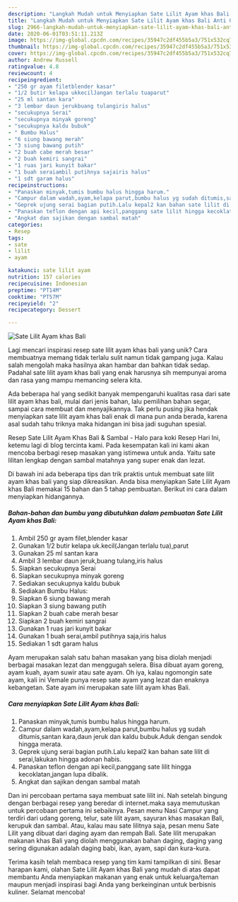 ```yaml
---
description: "Langkah Mudah untuk Menyiapkan Sate Lilit Ayam khas Bali Anti Gagal"
title: "Langkah Mudah untuk Menyiapkan Sate Lilit Ayam khas Bali Anti Gagal"
slug: 2966-langkah-mudah-untuk-menyiapkan-sate-lilit-ayam-khas-bali-anti-gagal
date: 2020-06-01T03:51:11.213Z
image: https://img-global.cpcdn.com/recipes/35947c2df455b5a3/751x532cq70/sate-lilit-ayam-khas-bali-foto-resep-utama.jpg
thumbnail: https://img-global.cpcdn.com/recipes/35947c2df455b5a3/751x532cq70/sate-lilit-ayam-khas-bali-foto-resep-utama.jpg
cover: https://img-global.cpcdn.com/recipes/35947c2df455b5a3/751x532cq70/sate-lilit-ayam-khas-bali-foto-resep-utama.jpg
author: Andrew Russell
ratingvalue: 4.8
reviewcount: 4
recipeingredient:
- "250 gr ayam filetblender kasar"
- "1/2 butir kelapa ukkecilJangan terlalu tuaparut"
- "25 ml santan kara"
- "3 lembar daun jerukbuang tulangiris halus"
- "secukupnya Serai"
- "secukupnya minyak goreng"
- "secukupnya kaldu bubuk"
- " Bumbu Halus"
- "6 siung bawang merah"
- "3 siung bawang putih"
- "2 buah cabe merah besar"
- "2 buah kemiri sangrai"
- "1 ruas jari kunyit bakar"
- "1 buah seraiambil putihnya sajairis halus"
- "1 sdt garam halus"
recipeinstructions:
- "Panaskan minyak,tumis bumbu halus hingga harum."
- "Campur dalam wadah,ayam,kelapa parut,bumbu halus yg sudah ditumis,santan kara,daun jeruk dan kaldu bubuk.Aduk dengan sendok hingga merata."
- "Geprek ujung serai bagian putih.Lalu kepal2 kan bahan sate lilit di serai,lakukan hingga adonan habis."
- "Panaskan teflon dengan api kecil,panggang sate lilit hingga kecoklatan,jangan lupa dibalik."
- "Angkat dan sajikan dengan sambal matah"
categories:
- Resep
tags:
- sate
- lilit
- ayam

katakunci: sate lilit ayam 
nutrition: 157 calories
recipecuisine: Indonesian
preptime: "PT14M"
cooktime: "PT57M"
recipeyield: "2"
recipecategory: Dessert

---
```



![Sate Lilit Ayam khas Bali](https://img-global.cpcdn.com/recipes/35947c2df455b5a3/751x532cq70/sate-lilit-ayam-khas-bali-foto-resep-utama.jpg)

Lagi mencari inspirasi resep sate lilit ayam khas bali yang unik? Cara membuatnya memang tidak terlalu sulit namun tidak gampang juga. Kalau salah mengolah maka hasilnya akan hambar dan bahkan tidak sedap. Padahal sate lilit ayam khas bali yang enak harusnya sih mempunyai aroma dan rasa yang mampu memancing selera kita.

Ada beberapa hal yang sedikit banyak mempengaruhi kualitas rasa dari sate lilit ayam khas bali, mulai dari jenis bahan, lalu pemilihan bahan segar, sampai cara membuat dan menyajikannya. Tak perlu pusing jika hendak menyiapkan sate lilit ayam khas bali enak di mana pun anda berada, karena asal sudah tahu triknya maka hidangan ini bisa jadi suguhan spesial.

Resep Sate Lilit Ayam Khas Bali &amp; Sambal - Halo para koki Resep Hari Ini, ketemu lagi di blog tercinta kami. Pada kesempatan kali ini kami akan mencoba berbagi resep masakan yang istimewa untuk anda. Yaitu sate lilitan lengkap dengan sambal matahnya yang super enak dan lezat.


Di bawah ini ada beberapa tips dan trik praktis untuk membuat sate lilit ayam khas bali yang siap dikreasikan. Anda bisa menyiapkan Sate Lilit Ayam khas Bali memakai 15 bahan dan 5 tahap pembuatan. Berikut ini cara dalam menyiapkan hidangannya.

<!--inarticleads1-->

##### Bahan-bahan dan bumbu yang dibutuhkan dalam pembuatan Sate Lilit Ayam khas Bali:

1. Ambil 250 gr ayam filet,blender kasar
1. Gunakan 1/2 butir kelapa uk.kecil(Jangan terlalu tua),parut
1. Gunakan 25 ml santan kara
1. Ambil 3 lembar daun jeruk,buang tulang,iris halus
1. Siapkan secukupnya Serai
1. Siapkan secukupnya minyak goreng
1. Sediakan secukupnya kaldu bubuk
1. Sediakan  Bumbu Halus:
1. Siapkan 6 siung bawang merah
1. Siapkan 3 siung bawang putih
1. Siapkan 2 buah cabe merah besar
1. Siapkan 2 buah kemiri sangrai
1. Gunakan 1 ruas jari kunyit bakar
1. Gunakan 1 buah serai,ambil putihnya saja,iris halus
1. Sediakan 1 sdt garam halus


Ayam merupakan salah satu bahan masakan yang bisa diolah menjadi berbagai masakan lezat dan menggugah selera. Bisa dibuat ayam goreng, ayam kuah, ayam suwir atau sate ayam. Oh iya, kalau ngomongin sate ayam, kali ini Vemale punya resep sate ayam yang lezat dan enaknya kebangetan. Sate ayam ini merupakan sate lilit ayam khas Bali. 

<!--inarticleads2-->

##### Cara menyiapkan Sate Lilit Ayam khas Bali:

1. Panaskan minyak,tumis bumbu halus hingga harum.
1. Campur dalam wadah,ayam,kelapa parut,bumbu halus yg sudah ditumis,santan kara,daun jeruk dan kaldu bubuk.Aduk dengan sendok hingga merata.
1. Geprek ujung serai bagian putih.Lalu kepal2 kan bahan sate lilit di serai,lakukan hingga adonan habis.
1. Panaskan teflon dengan api kecil,panggang sate lilit hingga kecoklatan,jangan lupa dibalik.
1. Angkat dan sajikan dengan sambal matah


Dan ini percobaan pertama saya membuat sate lilit ini. Nah setelah bingung dengan berbagai resep yang beredar di internet.maka saya memutuskan untuk percobaan pertama ini sebaiknya. Pesan menu Nasi Campur yang terdiri dari udang goreng, telur, sate lilit ayam, sayuran khas masakan Bali, kerupuk dan sambal. Atau, kalau mau sate lilitnya saja, pesan menu Sate Lilit yang dibuat dari daging ayam dan rempah Bali. Sate lilit merupakan makanan khas Bali yang diolah menggunakan bahan daging, daging yang sering digunakan adalah daging babi, ikan, ayam, sapi dan kura-kura. 

Terima kasih telah membaca resep yang tim kami tampilkan di sini. Besar harapan kami, olahan Sate Lilit Ayam khas Bali yang mudah di atas dapat membantu Anda menyiapkan makanan yang enak untuk keluarga/teman maupun menjadi inspirasi bagi Anda yang berkeinginan untuk berbisnis kuliner. Selamat mencoba!
